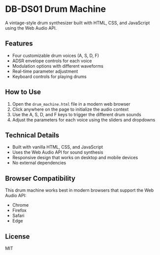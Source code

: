 # DB-DS01 Drum Machine

A vintage-style drum synthesizer built with HTML, CSS, and JavaScript using the Web Audio API.

## Features

- Four customizable drum voices (A, S, D, F)
- ADSR envelope controls for each voice
- Modulation options with different waveforms
- Real-time parameter adjustment
- Keyboard controls for playing drums

## How to Use

1. Open the `drum_machine.html` file in a modern web browser
2. Click anywhere on the page to initialize the audio context
3. Use the A, S, D, and F keys to trigger the different drum sounds
4. Adjust the parameters for each voice using the sliders and dropdowns

## Technical Details

- Built with vanilla HTML, CSS, and JavaScript
- Uses the Web Audio API for sound synthesis
- Responsive design that works on desktop and mobile devices
- No external dependencies

## Browser Compatibility

This drum machine works best in modern browsers that support the Web Audio API:
- Chrome
- Firefox
- Safari
- Edge

## License

MIT 